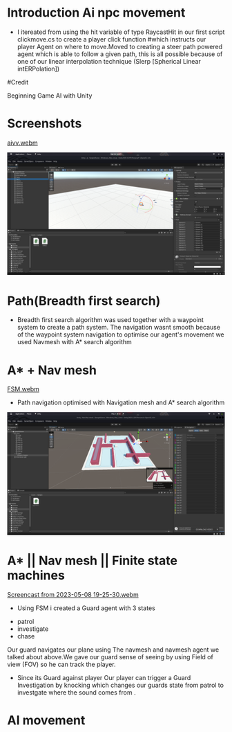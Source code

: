 



# Introduction Ai npc movement

-  I itereated from using the hit variable of type RaycastHit in our first script clickmove.cs to create a player click function #which instructs our player Agent on where to move.Moved to creating a steer path powered agent which is able to follow a given path, this is all possible because of one of our linear interpolation technique (Slerp [Spherical Linear intERPolation])

#Credit 

Beginning Game AI with Unity

# Screenshots
[aivv.webm](https://github.com/Thabisocn/intro-unity-ai-/assets/55186310/b0650334-d97d-41cf-8fb0-c2c87c460d26)

![screenshot](ai.png)

# Path(Breadth first search)

- Breadth first search algorithm was used together with a waypoint system to create a path system. The navigation  wasnt smooth because of the waypoint system navigation to optimise our agent's movement we used Navmesh with A* search algorithm 


# A* + Nav mesh
[FSM.webm](https://github.com/Thabisocn/intro-unity-ai-/assets/55186310/fca08424-ed18-4adf-b583-a6a61871f5c6)

- Path navigation optimised with Navigation mesh and A* search algorithm

![screenshot](Navmesh+A*.png)


# A* || Nav mesh || Finite state machines
[Screencast from 2023-05-08 19-25-30.webm](https://github.com/Thabisocn/intro-unity-ai-/assets/55186310/08b3c63a-052f-41a5-8bac-c13c2c3be326)

- Using FSM i created a Guard agent with 3 states  

* patrol
* investigate
* chase

Our guard navigates our plane using The navmesh and navmesh agent we talked about above.We gave our guard sense of seeing by using Field of view (FOV)  so he can track the player.

- Since its Guard against player Our player can trigger a Guard Investigation by knocking which changes our  guards state from patrol to investgate where the sound comes from .


# AI movement

